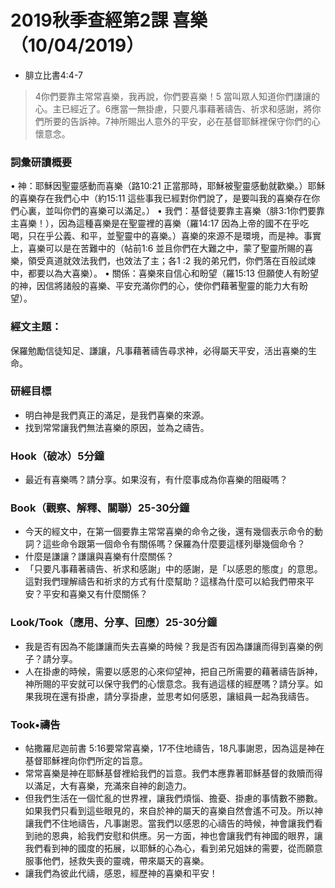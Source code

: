 # 2019秋季查經第2課 喜樂（10/04/2019）

+ 腓立比書4:4-7  
>4你們要靠主常常喜樂，我再說，你們要喜樂！5 當叫眾人知道你們謙讓的心。主已經近了。6應當一無掛慮，只要凡事藉著禱告、祈求和感謝，將你們所要的告訴神。7神所賜出人意外的平安，必在基督耶穌裡保守你們的心懷意念。

### 詞彙研讀概要
•	神：耶穌因聖靈感動而喜樂（路10:21 正當那時，耶穌被聖靈感動就歡樂。）耶穌的喜樂存在我們心中（約15:11 這些事我已經對你們說了，是要叫我的喜樂存在你們心裏，並叫你們的喜樂可以滿足。）
•	我們：基督徒要靠主喜樂（腓3:1你們要靠主喜樂！），因為這種喜樂是在聖靈裡的喜樂（羅14:17 因為上帝的國不在乎吃喝，只在乎公義、和平，並聖靈中的喜樂。）喜樂的來源不是環境，而是神。事實上，喜樂可以是在苦難中的（帖前1:6 並且你們在大難之中，蒙了聖靈所賜的喜樂，領受真道就效法我們，也效法了主；各1 :2 我的弟兄們，你們落在百般試煉中，都要以為大喜樂）。
•	關係：喜樂來自信心和盼望（羅15:13 但願使人有盼望的神，因信將諸般的喜樂、平安充滿你們的心，使你們藉著聖靈的能力大有盼望）。

### 經文主題：
保羅勉勵信徒知足、謙讓，凡事藉著禱告尋求神，必得屬天平安，活出喜樂的生命。

### 研經目標
+	明白神是我們真正的滿足，是我們喜樂的來源。
+	找到常常讓我們無法喜樂的原因，並為之禱告。

### Hook（破冰）5分鐘
+	最近有喜樂嗎？請分享。如果沒有，有什麼事成為你喜樂的阻礙嗎？

### Book（觀察、解釋、關聯）25-30分鐘
+	今天的經文中，在第一個要靠主常常喜樂的命令之後，還有幾個表示命令的動詞？這些命令跟第一個命令有關係嗎？保羅為什麼要這樣列舉幾個命令？
+	什麼是謙讓？謙讓與喜樂有什麼關係？
+	「只要凡事藉著禱告、祈求和感謝」中的感謝，是「以感恩的態度」的意思。這對我們理解禱告和祈求的方式有什麼幫助？這樣為什麼可以給我們帶來平安？平安和喜樂又有什麼關係？

### Look/Took（應用、分享、回應）25-30分鐘
+	我是否有因為不能謙讓而失去喜樂的時候？我是否有因為謙讓而得到喜樂的例子？請分享。
+	人在掛慮的時候，需要以感恩的心來仰望神，把自己所需要的藉著禱告訴神，神所賜的平安就可以保守我們的心懷意念。我有過這樣的經歷嗎？請分享。如果我現在還有掛慮，請分享掛慮，並思考如何感恩，讓組員一起為我禱告。

### Took•禱告
+	帖撒羅尼迦前書 5:16要常常喜樂，17不住地禱告，18凡事謝恩，因為這是神在基督耶穌裡向你們所定的旨意。
+	常常喜樂是神在耶穌基督裡給我們的旨意。我們本應靠著耶穌基督的救贖而得以滿足，大有喜樂，充滿來自神的創造力。
+	但我們生活在一個忙亂的世界裡，讓我們煩惱、擔憂、掛慮的事情數不勝數。如果我們只看到這些眼見的，來自於神的屬天的喜樂自然會遙不可及。所以神讓我們不住地禱告，凡事謝恩。當我們以感恩的心禱告的時候，神會讓我們看到祂的恩典，給我們安慰和供應。另一方面，神也會讓我們有神國的眼界，讓我們看到神的國度的拓展，以耶穌的心為心，看到弟兄姐妹的需要，從而願意服事他們，拯救失喪的靈魂，帶來屬天的喜樂。
+	讓我們為彼此代禱，感恩，經歷神的喜樂和平安！
